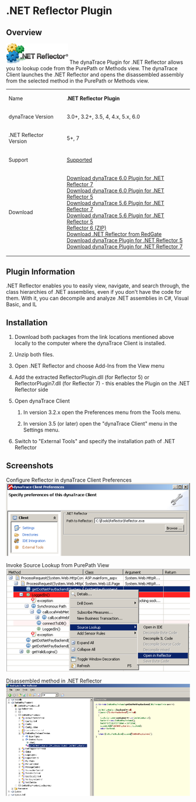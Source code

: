 <html xmlns="http://www.w3.org/1999/xhtml">
<head>
    <title>.NET Reflector Plugin</title>
    <meta http-equiv="Content-Type" content="text/html; charset=UTF-8"/>
    <meta http-equiv="X-UA-Compatible" content="IE=EmulateIE8" />
    <meta content="Scroll Wiki Publisher" name="generator"/>
</head>
<body>
                <h1>.NET Reflector Plugin</h1>
    <div class="section-2"  id="8651547_id-.NETReflectorPlugin-Overview"  >
        <h2>Overview</h2>
    <p>
            <img src="images_community/download/attachments/8651547/icon.png" alt="images_community/download/attachments/8651547/icon.png" class="confluence-embedded-image image-center" />
        The dynaTrace Plugin for .NET Reflector allows you to lookup code from the PurePath or Methods view. The dynaTrace Client launches the .NET Reflector and opens the disassembled assembly from the selected method in the PurePath or Methods view.    </p>
    <div class="tablewrap">
        <table>
<thead class=" "></thead><tfoot class=" "></tfoot><tbody class=" ">    <tr>
            <td rowspan="1" colspan="1">
        <p>
Name    </p>
            </td>
                <td rowspan="1" colspan="1">
        <p>
<strong class=" ">.NET Reflector Plugin</strong>    </p>
            </td>
        </tr>
    <tr>
            <td rowspan="1" colspan="1">
        <p>
dynaTrace Version    </p>
            </td>
                <td rowspan="1" colspan="1">
        <p>
3.0+, 3.2+, 3.5, 4, 4.x, 5.x, 6.0    </p>
            </td>
        </tr>
    <tr>
            <td rowspan="1" colspan="1">
        <p>
.NET Reflector Version    </p>
            </td>
                <td rowspan="1" colspan="1">
        <p>
5+, 7    </p>
            </td>
        </tr>
    <tr>
            <td rowspan="1" colspan="1">
        <p>
Support    </p>
            </td>
                <td rowspan="1" colspan="1">
        <p>
<a href="https://community.compuwareapm.com/community/display/DL/Support+Levels#SupportLevels-Supported">Supported</a>    </p>
            </td>
        </tr>
    <tr>
            <td rowspan="1" colspan="1">
        <p>
Download    </p>
            </td>
                <td rowspan="1" colspan="1">
        <p>
<a href="ReflectorPlugin7.dt60.zip">Download dynaTrace 6.0 Plugin for .NET Reflector 7</a><br/>
<a href="ReflectorPlugin5.dt60.zip">Download dynaTrace 6.0 Plugin for .NET Reflector 5</a><br/>
<a href="ReflectorPlugin7.dt56.zip">Download dynaTrace 5.6 Plugin for .NET Reflector 7</a><br/>
<a href="ReflectorPlugin5.dt56.zip">Download dynaTrace 5.6 Plugin for .NET Reflector 5</a><br/>
<a href="Reflector6.zip">Reflector 6 (ZIP)</a><br/>
<a href="http://www.red-gate.com/products/reflector/">Download .NET Reflector from RedGate</a><br/>
<a href="dynaTrace_NETReflector_Plugin_v3.0.1.zip">Download dynaTrace Plugin for .NET Reflector 5</a><br/>
<a href="dynaTrace_NETReflector7_Plugin.zip">Download dynaTrace Plugin for .NET Reflector 7</a>    </p>
            </td>
        </tr>
</tbody>        </table>
            </div>
    </div>
    <div class="section-2"  id="8651547_id-.NETReflectorPlugin-PluginInformation"  >
        <h2>Plugin Information</h2>
    <p>
.NET Reflector enables you to easily view, navigate, and search through, the class hierarchies of .NET assemblies, even if you don't have the code for them. With it, you can decompile and analyze .NET assemblies in C#, Visual Basic, and IL    </p>
    </div>
    <div class="section-2"  id="8651547_id-.NETReflectorPlugin-Installation"  >
        <h2>Installation</h2>
    <div class="confbox panel">
    <ol class=" "><li class=" ">    <p>
Download both packages from the link locations mentioned above locally to the computer where the dynaTrace Client is installed.    </p>
</li><li class=" ">    <p>
Unzip both files.    </p>
</li><li class=" ">    <p>
Open .NET Reflector and choose Add-Ins from the View menu    </p>
</li><li class=" ">    <p>
Add the extracted ReflectorPlugin.dll (for Reflector 5) or ReflectorPlugin7.dll (for Reflector 7) - this enables the Plugin on the .NET Reflector side    </p>
</li><li class=" ">    <p>
Open dynaTrace Client    </p>
<ol class=" "><li class=" ">    <p>
In version 3.2.x open the Preferences menu from the Tools menu.    </p>
</li><li class=" ">    <p>
In version 3.5 (or later) open the &quot;dynaTrace Client&quot; menu in the Settings menu.    </p>
</li></ol></li><li class=" ">    <p>
Switch to &quot;External Tools&quot; and specify the installation path of .NET Reflector    </p>
</li></ol>    </div>
    </div>
    <div class="section-2"  id="8651547_id-.NETReflectorPlugin-Screenshots"  >
        <h2>Screenshots</h2>
    <p>
Configure Reflector in dynaTrace Client Preferences<br/>            <img src="images_community/download/attachments/8651547/reflector_preferences.PNG" alt="images_community/download/attachments/8651547/reflector_preferences.PNG" class="confluence-embedded-image" />
            </p>
    <p>
Invoke Source Lookup from PurePath View<br/>            <img src="images_community/download/attachments/8651547/reflector_sourcelookup.PNG" alt="images_community/download/attachments/8651547/reflector_sourcelookup.PNG" class="confluence-embedded-image" />
            </p>
    <p>
Disassembled method in .NET Reflector<br/>            <img src="images_community/download/attachments/8651547/reflector_disassembled.PNG" alt="images_community/download/attachments/8651547/reflector_disassembled.PNG" class="confluence-embedded-image" />
            </p>
    </div>
            </div>
        </div>
        <div class="footer">
        </div>
    </div>
</body>
</html>
